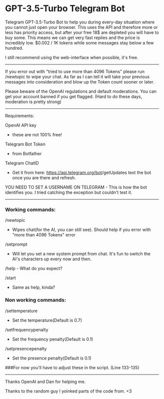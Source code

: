 # GPT-3.5-Turbo Telegram Bot


Telegram GPT-3.5-Turbo Bot to help you during every-day situation where you cannot just open your browser. 
This uses the API and therefore more or less has priority access, but after your free 18$ are depleted you will have to buy some.
This means we can get very fast replies and the price is incredibly low. $0.002 / 1K tokens while some messages stay below a few hundred. 


I still recommend using the web-interface when possible, it's free.


------------------------------------

If you error out with "tried to use more than 4096 Tokens" please run /newtopic to wipe your chat. As far as I can tell it will take your previous messages into consideration and blow up the Token count sooner or later.


Please beware of the OpenAI regulations and default moderations. You can get your account banned if you get flagged. (Hard to do these days, moderation is pretty strong)


------------------------------------

Requirements:

OpenAI API key 

- these are not 100% free!


Telegram Bot Token 

-  from Botfather


Telegram ChatID 

- Get it from here: https://api.telegram.org/bot<YourBotToken>/getUpdates text the bot once you are there and refresh.

  
YOU NEED TO SET A USERNAME ON TELEGRAM - This is how the bot identifies you. I tried catching the exception but couldn't test it.



------------------------------------

### Working commands:

/newtopic 
  
  - Wipes chat(for the AI, you can still see). Should help if you error with "more than 4096 Tokens" error
  
/setprompt 
  
  - Will let you set a new system prompt from chat. It's fun to switch the AI's characters up every now and then.
  
/help - What do you expect?
  
/start 
  
  - Same as help, kinda?

### Non working commands:
  
/settemperature 
  
  - Set the temperature(Default is 0.7)
  
/setfrequencypenalty 
  
  - Set the frequency penalty(Default is 0.1)
  
/setpresencepenalty 
  
  - Set the presence penalty(Default is 0.1)

  
  
###For now you'll have to adjust these in the script. (Line 133-135)

-----------------------------------




Thanks OpenAI and Dan for helping me.
  
Thanks to the random guy I yoinked parts of the code from. <3
